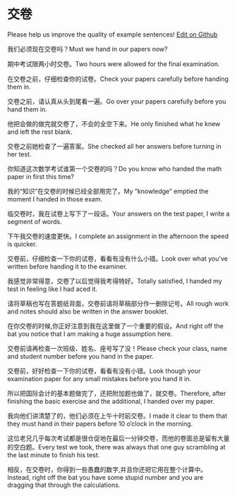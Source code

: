 # 交卷

Please help us improve the quality of example sentences! [Edit on Github](https://github.com/jiyushe/jiyu-example-sentence-source/blob/main/chinese/jiaojuan.md)

<p><span class="chinese">我们必须现在交卷吗？</span><span class="english">Must we hand in our papers now?</span></p>

<p><span class="chinese">期中考试限两小时交卷。</span><span class="english">Two hours were allowed for the final examination.</span></p>

<p><span class="chinese">在交卷之前，仔细检查你的试卷。</span><span class="english">Check your papers carefully before handing them in.</span></p>

<p><span class="chinese">交卷之前，请认真从头到尾看一遍。</span><span class="english">Go over your papers carefully before you hand them in.</span></p>

<p><span class="chinese">他把会做的做完就交卷了，不会的全空下来。</span><span class="english">He only finished what he knew and left the rest blank.</span></p>

<p><span class="chinese">交卷之前她检查了一遍答案。</span><span class="english">She checked all her answers before turning in her test.</span></p>

<p><span class="chinese">你知道这次数学考试谁第一个交卷的吗？</span><span class="english">Do you know who handed the math paper in first this time?</span></p>

<p><span class="chinese">我的“知识”在交卷的时候已经全部用完了。</span><span class="english">My ”knowledge” emptied the moment I handed in those exam.</span></p>

<p><span class="chinese">临交卷时，我在试卷上写下了一段话。</span><span class="english">Your answers on the test paper, I write a segment of words.</span></p>

<p><span class="chinese">下午我交卷的速度更快。</span><span class="english">I complete an assignment in the afternoon the speed is quicker.</span></p>

<p><span class="chinese">交卷前，仔细检查一下你的试卷，看看有没有什么小错。</span><span class="english">Look over what you've written before handing it to the examiner.</span></p>

<p><span class="chinese">我感觉非常得意，交卷了以后觉得我考得特好。</span><span class="english">Totally satisfied, I handed my test in feeling like I had aced it.</span></p>

<p><span class="chinese">请将草稿也写在答题纸背面，交卷前请将草稿部分作一删除记号。</span><span class="english">All rough work and notes should also be written in the answer booklet.</span></p>

<p><span class="chinese">在你交卷的时候,你正好注意到我在这里做了一个重要的假设。</span><span class="english">And right off the bat you notice that I am making a huge assumption here.</span></p>

<p><span class="chinese">交卷前请再检查一次班级、姓名、座号写了没！</span><span class="english">Please check your class, name and student number before you hand in the paper.</span></p>

<p><span class="chinese">交卷前，好好检查一下你的试卷，看看有没有小错。</span><span class="english">Look though your examination paper for any small mistakes before you hand it in.</span></p>

<p><span class="chinese">所以把国际会计的基本题做完了，还把附加题也做了，就交卷。</span><span class="english">Therefore, after finishing the basic exercise and the additional, I handed over my paper.</span></p>

<p><span class="chinese">我向他们讲清楚了的，他们必须在上午十时前交卷。</span><span class="english">I made it clear to them that they must hand in their papers before 10 o’clock in the morning.</span></p>

<p><span class="chinese">这位老兄几乎每次考试都是很仓促地在最后一分钟交卷，而他的卷面总是留有大量的空白题。</span><span class="english">Every test we took, there was always that one guy scrambling at the last minute to finish his test.</span></p>

<p><span class="chinese">相反，在交卷时，你得到一些愚蠢的数字,并且你还把它用在整个计算中。</span><span class="english">Instead, right off the bat you have some stupid number and you are dragging that through the calculations.</span></p>

